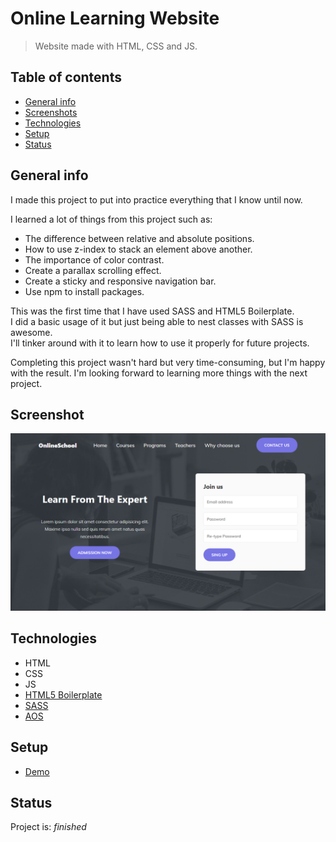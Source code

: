 # Online Learning Website

> Website made with HTML, CSS and JS.

## Table of contents

- [General info](#general-info)
- [Screenshots](#screenshot)
- [Technologies](#technologies)
- [Setup](#setup)
- [Status](#status)

## General info

I made this project to put into practice everything that I know until now.

I learned a lot of things from this project such as: <br>
* The difference between relative and absolute positions. <br>
* How to use z-index to stack an element above another. <br>
* The importance of color contrast. <br>
* Create a parallax scrolling effect. <br>
* Create a sticky and responsive navigation bar. <br>
* Use npm to install packages. <br>

This was the first time that I have used SASS and HTML5 Boilerplate.<br> 
I did a basic usage of it but just being able to nest classes with SASS is awesome.<br>
I'll tinker around with it to learn how to use it properly for future projects.


Completing this project wasn't hard but very time-consuming, but I'm happy with the result. I'm looking forward to learning more things with the next project.

## Screenshot

![Example screenshot](./img/onlineschool-website-preview.png)

## Technologies

- HTML
- CSS
- JS
- [HTML5 Boilerplate](https://github.com/h5bp/html5-boilerplate)
- [SASS](https://github.com/sass/sass)
- [AOS](https://michalsnik.github.io/aos/)

## Setup

- [Demo](https://youthful-brattain-217b8e.netlify.app/)

## Status

Project is: _finished_
